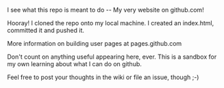 I see what this repo is meant to do -- My very website on github.com!

Hooray! I cloned the repo onto my local machine. I created an index.html, committed it and pushed it.

More information on building user pages at pages.github.com

Don't count on anything useful appearing here, ever. This is a sandbox for
my own learning about what I can do on github.

Feel free to post your thoughts in the wiki or file an issue, though ;-)

